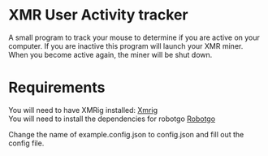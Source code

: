 # XMR User Activity tracker

A small program to track your mouse to determine if you are active on your computer. If you are inactive this program will launch your XMR miner. When you become active again, the miner will be shut down.

# Requirements 

You will need to have XMRig installed:   <a href="https://github.com/xmrig/xmrig"> Xmrig </a><br>
You will need to install the dependencies for robotgo <a href="https:/github.com/go-vgo/robotgo"> Robotgo </a>

Change the name of example.config.json to config.json and fill out the config file.

